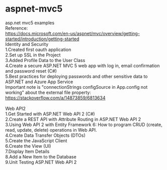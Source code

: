 # aspnet-mvc5
asp.net mvc5 examples<br/>
Reference:<br/>
https://docs.microsoft.com/en-us/aspnet/mvc/overview/getting-started/introduction/getting-started<br/>
Identity and Security<br/>
1.Created first oauth application<br/>
2.Set up SSL in the Project<br/>
3.Added Profile Data to the User Class<br/>
4.Create a secure ASP.NET MVC 5 web app with log in, email confirmation and password reset (C#)<br/>
5.Best practices for deploying passwords and other sensitive data to ASP.NET and Azure App Service<br/>
Important note is "connectionStrings configSource in App.config not working" about the external file property:<br/>
https://stackoverflow.com/a/14873859/6813634<br/>
<br/>
Web API2<br/>
1.Get Started with ASP.NET Web API 2 (C#)<br/>
2.Create a REST API with Attribute Routing in ASP.NET Web API 2<br/>
3.Using Web API 2 with Entity Framework 6: How to program CRUD (create, read, update, delete) operations in Web API.<br/>
4.Create Data Transfer Objects (DTOs)<br/>
5.Create the JavaScript Client<br/>
6.Create the View (UI)<br/>
7.Display Item Details<br/>
8.Add a New Item to the Database<br/>
9.Unit Testing ASP.NET Web API 2<br/>
<br/>
<br/>
<br/>
<br/>
<br/>